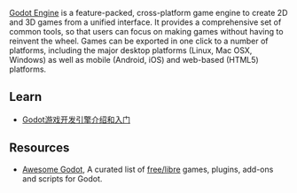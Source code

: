[Godot Engine](https://github.com/godotengine/godot) is a feature-packed, cross-platform game engine to create 2D and 3D games from a unified interface. It provides a comprehensive set of common tools, so that users can focus on making games without having to reinvent the wheel. Games can be exported in one click to a number of platforms, including the major desktop platforms (Linux, Mac OSX, Windows) as well as mobile (Android, iOS) and web-based (HTML5) platforms. 



## Learn
- [Godot游戏开发引擎介绍和入门](https://zhuanlan.zhihu.com/godot)



## Resources
- [Awesome Godot](https://github.com/godotengine/awesome-godot), A curated list of [free/libre](https://www.gnu.org/philosophy/free-sw.html) games, plugins, add-ons and scripts for Godot.
